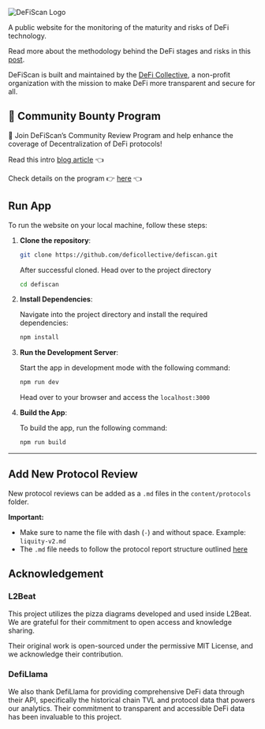 ![DeFiScan Logo](./public/images/defiscan_by_dc_color_for_light_background.svg)

A public website for the monitoring of the maturity and risks of DeFi technology.

Read more about the methodology behind the DeFi stages and risks in this [post](https://deficollective.org/blog/introducing-defiscan).

DeFiScan is built and maintained by the [DeFi Collective](https://DeFiCollective.org), a non-profit organization with the mission to make DeFi more transparent and secure for all.

## 🌟 Community Bounty Program

💪 Join DeFiScan’s Community Review Program and help enhance the coverage of Decentralization of DeFi protocols!

Read this intro [blog article](https://deficollective.org/blog/defiscan-bounties/) 👈

Check details on the program 👉 [here](./campaigns/README.MD) 👈

## Run App

To run the website on your local machine, follow these steps:

1. **Clone the repository**:

   ```bash
   git clone https://github.com/deficollective/defiscan.git
   ```

   After successful cloned. Head over to the project directory

   ```bash
   cd defiscan
   ```

2. **Install Dependencies**:

   Navigate into the project directory and install the required dependencies:

   ```bash
   npm install
   ```

3. **Run the Development Server**:

   Start the app in development mode with the following command:

   ```bash
   npm run dev
   ```

   Head over to your browser and access the `localhost:3000`

4. **Build the App**:

   To build the app, run the following command:

   ```bash
   npm run build
   ```

---

## Add New Protocol Review

New protocol reviews can be added as a `.md` files in the `content/protocols` folder.

**Important:**

- Make sure to name the file with dash (`-`) and without space. Example: `liquity-v2.md`
- The `.md` file needs to follow the protocol report structure outlined [here](src/content/template.md)

## Acknowledgement

### L2Beat

This project utilizes the pizza diagrams developed and used inside L2Beat. We are grateful for their commitment to open access and knowledge sharing.

Their original work is open-sourced under the permissive MIT License, and we acknowledge their contribution.

### DefiLlama

We also thank DefiLlama for providing comprehensive DeFi data through their API, specifically the historical chain TVL and protocol data that powers our analytics. Their commitment to transparent and accessible DeFi data has been invaluable to this project.
